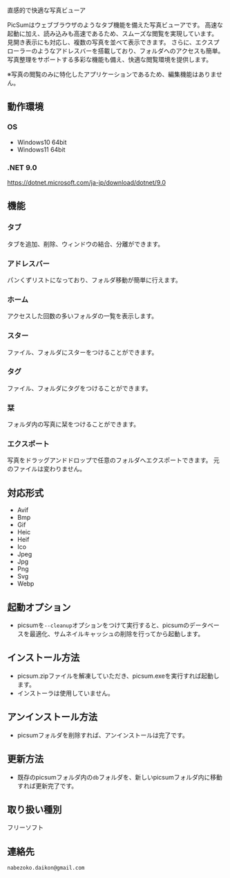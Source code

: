 直感的で快適な写真ビューア

PicSumはウェブブラウザのようなタブ機能を備えた写真ビューアです。
高速な起動に加え、読み込みも高速であるため、スムーズな閲覧を実現しています。
見開き表示にも対応し、複数の写真を並べて表示できます。
さらに、エクスプローラーのようなアドレスバーを搭載しており、フォルダへのアクセスも簡単。
写真整理をサポートする多彩な機能も備え、快適な閲覧環境を提供します。

※写真の閲覧のみに特化したアプリケーションであるため、編集機能はありません。

## 動作環境
### OS
* Windows10 64bit
* Windows11 64bit
### .NET 9.0
https://dotnet.microsoft.com/ja-jp/download/dotnet/9.0

## 機能
### タブ
タブを追加、削除、ウィンドウの結合、分離ができます。
### アドレスバー
パンくずリストになっており、フォルダ移動が簡単に行えます。
### ホーム
アクセスした回数の多いフォルダの一覧を表示します。
### スター
ファイル、フォルダにスターをつけることができます。
### タグ
ファイル、フォルダにタグをつけることができます。
### 栞 
フォルダ内の写真に栞をつけることができます。
### エクスポート
写真をドラッグアンドドロップで任意のフォルダへエクスポートできます。
元のファイルは変わりません。

## 対応形式
* Avif
* Bmp
* Gif
* Heic
* Heif
* Ico
* Jpeg
* Jpg
* Png
* Svg
* Webp

## 起動オプション
* picsumを`--cleanup`オプションをつけて実行すると、picsumのデータベースを最適化、サムネイルキャッシュの削除を行ってから起動します。

## インストール方法
* picsum.zipファイルを解凍していただき、picsum.exeを実行すれば起動します。
* インストーラは使用していません。

## アンインストール方法
* picsumフォルダを削除すれば、アンインストールは完了です。

## 更新方法
* 既存のpicsumフォルダ内の`db`フォルダを、新しいpicsumフォルダ内に移動すれば更新完了です。

## 取り扱い種別
フリーソフト

## 連絡先
`nabezoko.daikon@gmail.com`
